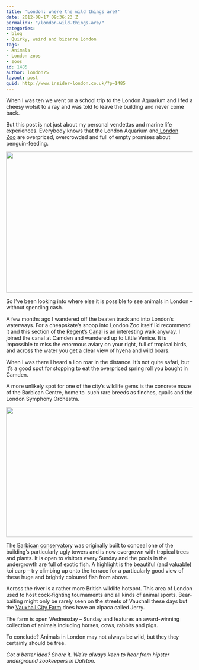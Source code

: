 ```yaml
---
title: 'London: where the wild things are?'
date: 2012-08-17 09:36:23 Z
permalink: "/london-wild-things-are/"
categories:
- blog
- Quirky, weird and bizarre London
tags:
- Animals
- London zoos
- zoos
id: 1485
author: london75
layout: post
guid: http://www.insider-london.co.uk/?p=1485
---
```


When I was ten we went on a school trip to the London Aquarium and I fed a cheesy wotsit to a ray and was told to leave the building and never come back.

<div>
  <p>
    But this post is not just about my personal vendettas and marine life experiences. Everybody knows that the London Aquarium and<a href="http://www.zsl.org/zsl-london-zoo/"> London Zoo</a> are overpriced, overcrowded and full of empty promises about penguin-feeding.
  </p>
  
  <p style="text-align: center">
    <a href="http://www.insider-london.co.uk/wp-content/uploads/2012/08/waterbus-ride-on-regents-canal-see-do-large.jpg"><img class="aligncenter  wp-image-1898" src="http://www.insider-london.co.uk/wp-content/uploads/2012/08/waterbus-ride-on-regents-canal-see-do-large.jpg" alt="" width="569" height="380" /></a>
  </p>
  
  <p>
    So I&#8217;ve been looking into where else it is possible to see animals in London – without spending cash.
  </p>
  
  <p>
    A few months ago I wandered off the beaten track and into London&#8217;s waterways. For a cheapskate&#8217;s snoop into London Zoo itself I&#8217;d recommend it and this section of the <a href="http://www.waterscape.com/canals-and-rivers/regents-canal">Regent&#8217;s Canal</a> is an interesting walk anyway. I joined the canal at Camden and wandered up to Little Venice. It is impossible to miss the enormous aviary on your right, full of tropical birds, and across the water you get a clear view of hyena and wild boars.
  </p>
  
  <p>
    When I was there I heard a lion roar in the distance. It&#8217;s not quite safari, but it&#8217;s a good spot for stopping to eat the overpriced spring roll you bought in Camden.
  </p>
  
  <p>
    A more unlikely spot for one of the city&#8217;s wildlife gems is the concrete maze of the Barbican Centre, home to  such rare breeds as finches, quails and the London Symphony Orchestra.
  </p>
  
  <p style="text-align: center">
    <a href="http://www.insider-london.co.uk/wp-content/uploads/2012/08/barbican-conservatory.jpg"><img class="aligncenter  wp-image-1899" src="http://www.insider-london.co.uk/wp-content/uploads/2012/08/barbican-conservatory.jpg" alt="" width="569" height="350" /></a>
  </p>
  
  <p>
    The <a href="http://www.barbican.org.uk/visitor-information/conservatory">Barbican conservatory</a> was originally built to conceal one of the building&#8217;s particularly ugly towers and is now overgrown with tropical trees and plants. It is open to visitors every Sunday and the pools in the undergrowth are full of exotic fish. A highlight is the beautiful (and valuable) koi carp – try climbing up onto the terrace for a particularly good view of these huge and brightly coloured fish from above.
  </p>
  
  <p>
    Across the river is a rather more British wildlife hotspot. This area of London used to host cock-fighting tournaments and all kinds of animal sports. Bear-baiting might only be rarely seen on the streets of Vauxhall these days but the <a href="http://www.vauxhallcityfarm.org/p/our-animals.html">Vauxhall City Farm</a> does have an alpaca called Jerry.
  </p>
  
  <p>
    The farm is open Wednesday – Sunday and features an award-winning collection of animals including horses, cows, rabbits and pigs.
  </p>
  
  <p>
    To conclude? Animals in London may not always be wild, but they they certainly should be free.
  </p>
  
  <p>
    <em>Got a better idea? Share it. We&#8217;re always keen to hear from hipster underground zookeepers in Dalston.</em>
  </p>
</div>